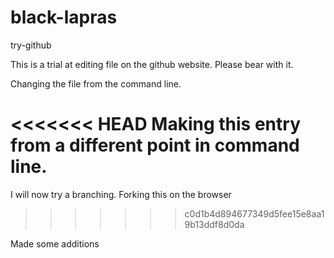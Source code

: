 # black-lapras
try-github

This is a trial at editing file on the github website. Please bear with it.

Changing the file from the command line.

<<<<<<< HEAD
Making this entry from a different point in command line.
=======
I will now try a branching. Forking this on the browser
>>>>>>> c0d1b4d894677349d5fee15e8aa19b13ddf8d0da

Made some additions
